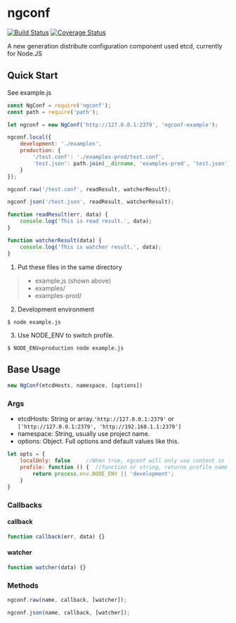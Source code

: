 # ngconf
[![Build Status](https://travis-ci.org/jasonz93/ngconf.svg?branch=master)](https://travis-ci.org/jasonz93/ngconf)
[![Coverage Status](https://coveralls.io/repos/github/jasonz93/ngconf/badge.svg?branch=master)](https://coveralls.io/github/jasonz93/ngconf?branch=master)

A new generation distribute configuration component used etcd, currently for Node.JS

## Quick Start
See example.js

```javascript
const NgConf = require('ngconf');
const path = require('path');

let ngconf = new NgConf('http://127.0.0.1:2379', 'ngconf-example');

ngconf.local({
    development: './examples',
    production: {
        '/test.conf': './examples-prod/test.conf',
        'test.json': path.join(__dirname, 'examples-prod', 'test.json')
    }
});

ngconf.raw('/test.conf', readResult, watcherResult);

ngconf.json('/test.json', readResult, watcherResult);

function readResult(err, data) {
    console.log('This is read result.', data);
}

function watcherResult(data) {
    console.log('This is watcher result.', data);
}
```

1. Put these files in the same directory

> - example.js (shown above)
> - examples/
> - examples-prod/

2. Development environment
```shell
$ node example.js
```
3. Use NODE_ENV to switch profile.
```shell
$ NODE_ENV=production node example.js
```

## Base Usage
```javascript
new NgConf(etcdHosts, namespace, [options])
```

### Args
- etcdHosts: String or array.`'http://127.0.0.1:2379'` or `['http://127.0.0.1:2379', 'http://192.168.1.1:2379']`
- namespace: String, usually use project name.
- options: Object. Full options and default values like this.
```javascript
let opts = {
    localOnly: false     //When true, ngconf will only use content in local cache, and won't update configs in etcd
    profile: function () {  //function or string, returns profile name
        return process.env.NODE_ENV || 'development';
    }
}
```

### Callbacks

#### callback
```javascript
function callback(err, data) {}
```

#### watcher
```javascript
function watcher(data) {}
```

### Methods
```javascript
ngconf.raw(name, callback, [watcher]);
```
```javascript
ngconf.json(name, callback, [watcher]);
```